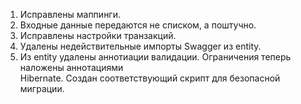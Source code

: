 1. Исправлены маппинги.  
2. Входные данные передаются не списком, а поштучно.  
3. Исправлены настройки транзакций.  
4. Удалены недействительные импорты Swagger из entity. 
5. Из entity удалены аннотиации валидации. Ограничения теперь наложены аннотациями  
    Hibernate. Создан соответствующий скрипт для безопасной миграции. 
